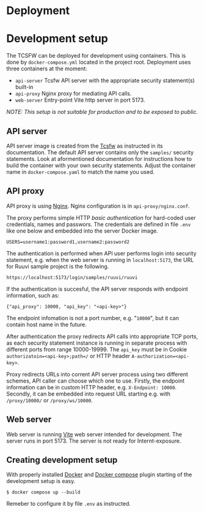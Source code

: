 # Deployment

# Development setup

The TCSFW can be deployed for development using containers.
This is done by `docker-compose.yml` located in the project root.
Deployment uses three containers at the moment:

 - `api-server` Tcsfw API server with the appropriate security statement(s) built-in
 - `api-proxy` Nginx proxy for mediating API calls.
 - `web-server` Entry-point Vite http server in port 5173.

*NOTE: This setup is not suitable for production and to be exposed to public.*

## API server

API server image is created from the [Tcsfw](https://github.com/ouspg/tcsfw) as instructed in its documentation.
The default API server contains only the `samples/` security statements.
Look at aformentioned documentation for instructions how to build the container with your own security statements.
Adjust the container name in `docker-compose.yaml` to match the name you used.

## API proxy

API proxy is using [Nginx](https://www.nginx.com/).
Nginx configuration is in `api-proxy/nginx.conf`. 

The proxy performs simple HTTP _basic authentication_ for hard-coded user credentials, names and passwors. The credentials are defined in file `.env` like one below and embedded into the server Docker image.

    USERS=username1:password1,username2:password2

The authentication is performed when API user performs login into security statement, e.g. when the web server is running in `localhost:5173`, the URL for Ruuvi sample project is the following.

    https://localhost:5173/login/samples/ruuvi/ruuvi

If the authentication is succesful, the API server responds with endpoint information, such as:

    {"api_proxy": 10000, "api_key": "<api-key>"}

The endpoint infomation is not a port number, e.g. "`10000`", but it can contain host name in the future.

After authentication the proxy redirects API calls into appropriate TCP ports, as each security statement instance is running in separate process with different ports from range 10000-19999. 
The `api_key` must be in Cookie `authorizatoin=<api-key>;path=/` or HTTP header `A-authorization=<api-key>`.

Proxy redirects URLs into corrent API server process using two different schemes, API caller can choose which one to use.
Firstly, the endpoint information can be in custom HTTP header, e.g. `X-Endpoint: 10000`. Secondly, it can be embedded into request URL starting e.g. with `/proxy/10000/` or `/proxy/ws/10000`.


## Web server

Web server is running [Vite](https://vitejs.dev/) web server intended for development.
The server runs in port 5173.
The server is not ready for Internt-exposure.

## Creating development setup

With properly installed [Docker](https://www.docker.com/) and [Docker compose](https://docs.docker.com/compose/) plugin starting of the development setup is easy.

    $ docker compose up --build

Remeber to configure it by file `.env` as instructed.